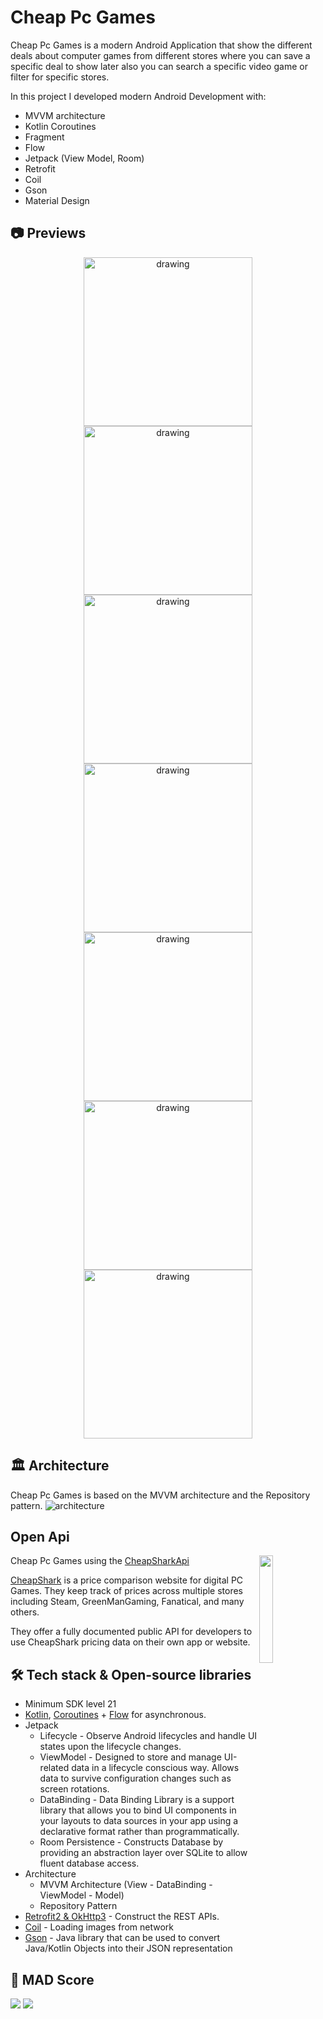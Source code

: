 # Cheap Pc Games
Cheap Pc Games is a modern Android Application that show the different deals about computer games from different stores where you can save
a specific deal to show later also you can search a specific video game or filter for specific stores.

In this project I developed modern Android Development with:
 - MVVM architecture
 - Kotlin Coroutines
 - Fragment
 - Flow
 - Jetpack (View Model, Room)
 - Retrofit
 - Coil
 - Gson
 - Material Design

## 📷 Previews

<p align="center">
 <img src="previews/CheapPcGame.gif" alt="drawing" width="270" />
 <img src="previews/Cpg-1.png" alt="drawing" width="270" />
 <img src="previews/Cpg-2.png" alt="drawing" width="270" />
 <img src="previews/Cpg-3.png" alt="drawing" width="270" />
 <img src="previews/Cpg-4.png" alt="drawing" width="270" />
 <img src="previews/Cpg-5.png" alt="drawing" width="270" />
 <img src="previews/Cpg-6.png" alt="drawing" width="270" />
</p>

## 🏛️ Architecture
Cheap Pc Games is based on the MVVM architecture and the Repository pattern.
![architecture](https://user-images.githubusercontent.com/24237865/77502018-f7d36000-6e9c-11ea-92b0-1097240c8689.png)

## Open Api
<img src="https://www.cheapshark.com/img/logo_image.png?v=1.0" align="right" width="21%"/>

Cheap Pc Games using the [CheapSharkApi](https://apidocs.cheapshark.com/)

[CheapShark](https://www.cheapshark.com/) is a price comparison website for digital PC Games. They keep track of prices across multiple stores including Steam, GreenManGaming, Fanatical, and many others.

They offer a fully documented public API for developers to use CheapShark pricing data on their own app or website.

## 🛠 Tech stack & Open-source libraries
- Minimum SDK level 21
- [Kotlin](https://kotlinlang.org/), [Coroutines](https://github.com/Kotlin/kotlinx.coroutines) + [Flow](https://kotlin.github.io/kotlinx.coroutines/kotlinx-coroutines-core/kotlinx.coroutines.flow/) for asynchronous.
- Jetpack
  - Lifecycle - Observe Android lifecycles and handle UI states upon the lifecycle changes.
  - ViewModel -  Designed to store and manage UI-related data in a lifecycle conscious way. Allows data to survive configuration changes such as screen rotations.
  - DataBinding - Data Binding Library is a support library that allows you to bind UI components in your layouts to data sources in your app using a declarative format rather than programmatically.
  - Room Persistence - Constructs Database by providing an abstraction layer over SQLite to allow fluent database access.
- Architecture
  - MVVM Architecture (View - DataBinding - ViewModel - Model)
  - Repository Pattern
- [Retrofit2 & OkHttp3](https://github.com/square/retrofit) - Construct the REST APIs.
- [Coil](https://github.com/coil-kt/coil) - Loading images from network
- [Gson](https://github.com/google/gson) - Java library that can be used to convert Java/Kotlin Objects into their JSON representation

## 💯 MAD Score
 <img src="madscores/summary.png"/>
 <img src="madscores/kotlin.png"/>